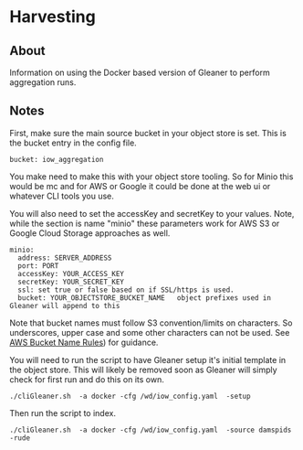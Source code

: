 # Harvesting 

## About

Information on using the Docker based version of Gleaner to perform
aggregation runs.  


## Notes

First, make sure the main source bucket in your object store is set.  This is the 
bucket entry in the config file. 

```
bucket: iow_aggregation
```

You make need to make this with your object store tooling.  So for Minio this would
be mc and for AWS or Google it could be done at the web ui or whatever CLI tools you use.  

You will also need to set the accessKey and secretKey to your values.  Note, while the 
section is name "minio" these parameters work for AWS S3 or Google Cloud Storage approaches
as well.  

```
minio:
  address: SERVER_ADDRESS
  port: PORT
  accessKey: YOUR_ACCESS_KEY
  secretKey: YOUR_SECRET_KEY
  ssl: set true or false based on if SSL/https is used.
  bucket: YOUR_OBJECTSTORE_BUCKET_NAME   object prefixes used in Gleaner will append to this
```

Note that bucket names must follow S3 convention/limits on characters.  So underscores, upper case 
and some other characters can not be used.  See [AWS Bucket Name Rules](https://docs.aws.amazon.com/AmazonS3/latest/userguide/bucketnamingrules.html)) 
for guidance.   

You will need to run the script to have Gleaner setup it's initial template in the object store.
This will likely be removed soon as Gleaner will simply check for first run and do this on its own. 

```
./cliGleaner.sh  -a docker -cfg /wd/iow_config.yaml  -setup
```

Then run the script to index.  

```
./cliGleaner.sh  -a docker -cfg /wd/iow_config.yaml  -source damspids -rude
```
